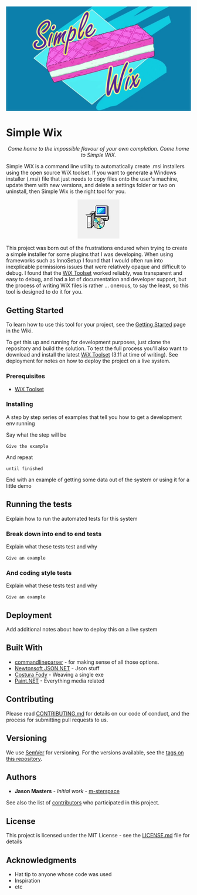 ![alt text](media/simple-wix.png "Simple Wix")

# Simple Wix

<p align="center">
  <i>Come home to the impossible flavour of your own completion. Come home to Simple WiX. </i>
</p>


Simple WiX is a command line utility to automatically create .msi installers using the open source WiX toolset. If you want to generate a Windows installer (.msi) file that just needs to copy files onto the user's machine, update them with new versions, and delete a settings folder or two on uninstall, then Simple Wix is the right tool for you. 

<p align="center">
<img src=media/installer.png alt="Simple Wix"/>
</p>

This project was born out of the frustrations endured when trying to create a simple installer for some plugins that I was developing. When using frameworks such as InnoSetup I found that I would often run into inexplicable permissions issues that were relatively opaque and difficult to debug. I found that the [WiX Toolset](https://wixtoolset.org/) worked reliably, was transparent and easy to debug, and had a lot of documentation and developer support, but the process of writing WiX files is rather ... onerous, to say the least, so this tool is designed to do it for you. 

## Getting Started

To learn how to use this tool for your project, see the [Getting Started](docs/gettingstarted.md) page in the Wiki.

To get this up and running for development purposes, just clone the repository and build the solution. To test the full process you'll also want to download and install the latest [WiX Toolset](https://wixtoolset.org/releases/) (3.11 at time of writing). See deployment for notes on how to deploy the project on a live system.

### Prerequisites

* [WiX Toolset](https://wixtoolset.org/releases/)


### Installing

A step by step series of examples that tell you how to get a development env running

Say what the step will be

```
Give the example
```

And repeat

```
until finished
```

End with an example of getting some data out of the system or using it for a little demo

## Running the tests

Explain how to run the automated tests for this system

### Break down into end to end tests

Explain what these tests test and why

```
Give an example
```

### And coding style tests

Explain what these tests test and why

```
Give an example
```

## Deployment

Add additional notes about how to deploy this on a live system

## Built With

* [commandlineparser](https://github.com/commandlineparser/commandline) - for making sense of all those options.
* [Newtonsoft JSON.NET](https://www.newtonsoft.com/json) - Json stuff
* [Costura Fody](https://github.com/Fody/Costura) - Weaving a single exe
* [Paint.NET](https://www.getpaint.net/) - Everything media related

## Contributing

Please read [CONTRIBUTING.md](CONTRIBUTING.md) for details on our code of conduct, and the process for submitting pull requests to us.

## Versioning

We use [SemVer](http://semver.org/) for versioning. For the versions available, see the [tags on this repository](https://github.com/dialog-development/simple-wix/tags). 

## Authors

* **Jason Masters** - *Initial work* - [m-sterspace](https://github.com/m-sterspace)

See also the list of [contributors](https://github.com/dialog-development/simple-wix/contributors) who participated in this project.

## License

This project is licensed under the MIT License - see the [LICENSE.md](LICENSE.md) file for details

## Acknowledgments

* Hat tip to anyone whose code was used
* Inspiration
* etc

